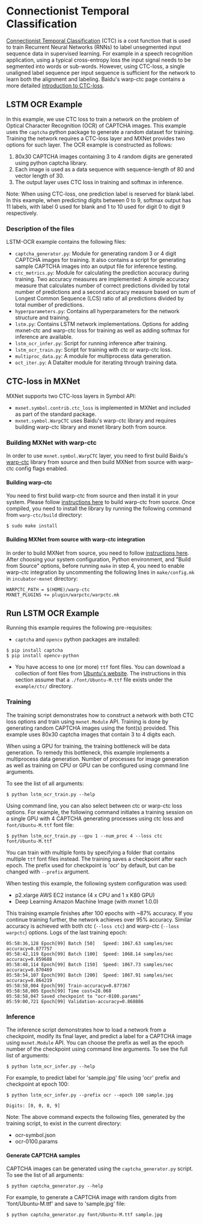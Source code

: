 <!---
  Licensed to the Apache Software Foundation (ASF) under one
  or more contributor license agreements.  See the NOTICE file
  distributed with this work for additional information
  regarding copyright ownership.  The ASF licenses this file
  to you under the Apache License, Version 2.0 (the
  "License"); you may not use this file except in compliance
  with the License.  You may obtain a copy of the License at

    http://www.apache.org/licenses/LICENSE-2.0

  Unless required by applicable law or agreed to in writing,
  software distributed under the License is distributed on an
  "AS IS" BASIS, WITHOUT WARRANTIES OR CONDITIONS OF ANY
  KIND, either express or implied.  See the License for the
  specific language governing permissions and limitations
  under the License.
-->

# Connectionist Temporal Classification

[Connectionist Temporal Classification](https://www.cs.toronto.edu/~graves/icml_2006.pdf) (CTC) is a cost function that is used to train Recurrent Neural Networks (RNNs) to label unsegmented input sequence data in supervised learning. For example in a speech recognition application, using a typical cross-entropy loss the input signal needs to be segmented into words or sub-words. However, using CTC-loss, a single unaligned label sequence per input sequence is sufficient for the network to learn both the alignment and labeling. Baidu's warp-ctc page contains a more detailed [introduction to CTC-loss](https://github.com/baidu-research/warp-ctc#introduction).

## LSTM OCR Example
In this example, we use CTC loss to train a network on the problem of Optical Character Recognition (OCR) of CAPTCHA images. This example uses the `captcha` python package to generate a random dataset for training. Training the network requires a CTC-loss layer and MXNet provides two options for such layer. The OCR example is constructed as follows:

1. 80x30 CAPTCHA images containing 3 to 4 random digits are generated using python captcha library.
2. Each image is used as a data sequence with sequence-length of 80 and vector length of 30.
3. The output layer uses CTC loss in training and softmax in inference.

Note: When using CTC-loss, one prediction label is reserved for blank label. In this example, when predicting digits between 0 to 9, softmax output has 11 labels, with label 0 used for blank and 1 to 10 used for digit 0 to digit 9 respectively.

### Description of the files
LSTM-OCR example contains the following files:
* `captcha_generator.py`: Module for generating random 3 or 4 digit CAPTCHA images for training. It also contains a script for generating sample CAPTCHA images into an output file for inference testing.
* `ctc_metrics.py`: Module for calculating the prediction accuracy during training. Two accuracy measures are implemented: A simple accuracy measure that calculates number of correct predictions divided by total number of predictions and a second accuracy measure based on sum of Longest Common Sequence (LCS) ratio of all predictions divided by total number of predictions.
* `hyperparameters.py`: Contains all hyperparameters for the network structure and training.
* `lstm.py`: Contains LSTM network implementations. Options for adding mxnet-ctc and warp-ctc loss for training as well as adding softmax for inference are available.
* `lstm_ocr_infer.py`: Script for running inference after training.
* `lstm_ocr_train.py`: Script for training with ctc or warp-ctc loss.
* `multiproc_data.py`: A module for multiprocess data generation.
* `oct_iter.py`: A DataIter module for iterating through training data.

## CTC-loss in MXNet
MXNet supports two CTC-loss layers in Symbol API:

* `mxnet.symbol.contrib.ctc_loss` is implemented in MXNet and included as part of the standard package.
* `mxnet.symbol.WarpCTC` uses Baidu's warp-ctc library and requires building warp-ctc library and mxnet library both from source.

### Building MXNet with warp-ctc
In order to use `mxnet.symbol.WarpCTC` layer, you need to first build Baidu's [warp-ctc](https://github.com/baidu-research/warp-ctc) library from source and then build MXNet from source with warp-ctc config flags enabled.

#### Building warp-ctc
You need to first build warp-ctc from source and then install it in your system. Please follow [instructions here](https://github.com/baidu-research/warp-ctc#compilation) to build warp-ctc from source. Once compiled, you need to install the library by running the following command from `warp-ctc/build` directory:
```
$ sudo make install
```

#### Building MXNet from source with warp-ctc integration
In order to build MXNet from source, you need to follow [instructions here](http://mxnet.incubator.apache.org/install/index.html). After choosing your system configuration, Python environment, and "Build from Source" options, before running `make` in step 4, you need to enable warp-ctc integration by uncommenting the following lines in `make/config.mk` in `incubator-mxnet` directory:
```
WARPCTC_PATH = $(HOME)/warp-ctc
MXNET_PLUGINS += plugin/warpctc/warpctc.mk
```

## Run LSTM OCR Example
Running this example requires the following pre-requisites:
* `captcha` and `opencv` python packages are installed:
```
$ pip install captcha
$ pip install opencv-python
```
* You have access to one (or more) `ttf` font files. You can download a collection of font files from [Ubuntu's website](https://design.ubuntu.com/font/). The instructions in this section assume that a `./font/Ubuntu-M.ttf` file exists under the `example/ctc/` directory.

### Training
The training script demonstrates how to construct a network with both CTC loss options and train using `mxnet.Module` API. Training is done by generating random CAPTCHA images using the font(s) provided. This example uses 80x30 captcha images that contain 3 to 4 digits each.

When using a GPU for training, the training bottleneck will be data generation. To remedy this bottleneck, this example implements a multiprocess data generation. Number of processes for image generation as well as training on CPU or GPU can be configured using command line arguments.

To see the list of all arguments:
```
$ python lstm_ocr_train.py --help
```
Using command line, you can also select between ctc or warp-ctc loss options. For example, the following command initiates a training session on a single GPU with 4 CAPTCHA generating processes using ctc loss and `font/Ubuntu-M.ttf` font file:
```
$ python lstm_ocr_train.py --gpu 1 --num_proc 4 --loss ctc font/Ubuntu-M.ttf
```

You can train with multiple fonts by specifying a folder that contains multiple `ttf` font files instead. The training saves a checkpoint after each epoch. The prefix used for checkpoint is 'ocr' by default, but can be changed with `--prefix` argument.

When testing this example, the following system configuration was used:
* p2.xlarge AWS EC2 instance (4 x CPU and 1 x K80 GPU)
* Deep Learning Amazon Machine Image (with mxnet 1.0.0)

This training example finishes after 100 epochs with ~87% accuracy. If you continue training further, the network achieves over 95% accuracy. Similar accuracy is achieved with both ctc (`--loss ctc`) and warp-ctc (`--loss warpctc`) options. Logs of the last training epoch:

```
05:58:36,128 Epoch[99] Batch [50]	Speed: 1067.63 samples/sec	accuracy=0.877757
05:58:42,119 Epoch[99] Batch [100]	Speed: 1068.14 samples/sec	accuracy=0.859688
05:58:48,114 Epoch[99] Batch [150]	Speed: 1067.73 samples/sec	accuracy=0.870469
05:58:54,107 Epoch[99] Batch [200]	Speed: 1067.91 samples/sec	accuracy=0.864219
05:58:58,004 Epoch[99] Train-accuracy=0.877367
05:58:58,005 Epoch[99] Time cost=28.068
05:58:58,047 Saved checkpoint to "ocr-0100.params"
05:59:00,721 Epoch[99] Validation-accuracy=0.868886
```

### Inference
The inference script demonstrates how to load a network from a checkpoint, modify its final layer, and predict a label for a CAPTCHA image using `mxnet.Module` API. You can choose the prefix as well as the epoch number of the checkpoint using command line arguments. To see the full list of arguments:
```
$ python lstm_ocr_infer.py --help
```
For example, to predict label for 'sample.jpg' file using 'ocr' prefix and checkpoint at epoch 100:
```
$ python lstm_ocr_infer.py --prefix ocr --epoch 100 sample.jpg

Digits: [0, 0, 8, 9]
```

Note: The above command expects the following files, generated by the training script, to exist in the current directory:
* ocr-symbol.json
* ocr-0100.params

#### Generate CAPTCHA samples
CAPTCHA images can be generated using the `captcha_generator.py` script. To see the list of all arguments:
```
$ python captcha_generator.py --help
```
For example, to generate a CAPTCHA image with random digits from 'font/Ubuntu-M.ttf' and save to 'sample.jpg' file:
```
$ python captcha_generator.py font/Ubuntu-M.ttf sample.jpg
```
